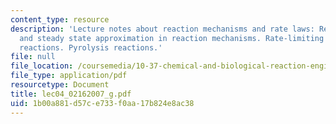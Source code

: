 ```yaml
---
content_type: resource
description: 'Lecture notes about reaction mechanisms and rate laws: Reactive intermediates
  and steady state approximation in reaction mechanisms. Rate-limiting step. Chain
  reactions. Pyrolysis reactions.'
file: null
file_location: /coursemedia/10-37-chemical-and-biological-reaction-engineering-spring-2007/1b00a881d57ce733f0aa17b824e8ac38_lec04_02162007_g.pdf
file_type: application/pdf
resourcetype: Document
title: lec04_02162007_g.pdf
uid: 1b00a881-d57c-e733-f0aa-17b824e8ac38
---
```

